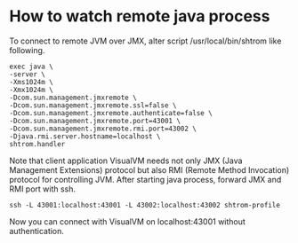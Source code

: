 # How to watch remote java process

To connect to remote JVM over JMX,
alter script /usr/local/bin/shtrom like following.

```
exec java \
-server \
-Xms1024m \
-Xmx1024m \
-Dcom.sun.management.jmxremote \
-Dcom.sun.management.jmxremote.ssl=false \
-Dcom.sun.management.jmxremote.authenticate=false \
-Dcom.sun.management.jmxremote.port=43001 \
-Dcom.sun.management.jmxremote.rmi.port=43002 \
-Djava.rmi.server.hostname=localhost \
shtrom.handler
```

Note that client application VisualVM needs not only JMX (Java Management Extensions) protocol but also RMI (Remote Method Invocation) protocol for controlling JVM.
After starting java process, forward JMX and RMI port with ssh.

```
ssh -L 43001:localhost:43001 -L 43002:localhost:43002 shtrom-profile
```

Now you can connect with VisualVM on localhost:43001 without authentication.

